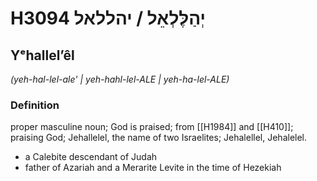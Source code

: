 # H3094 יְהַלֶּלְאֵל / יהללאל

## Yᵉhallelʼêl

_(yeh-hal-lel-ale' | yeh-hahl-lel-ALE | yeh-ha-lel-ALE)_

### Definition

proper masculine noun; God is praised; from [[H1984]] and [[H410]]; praising God; Jehallelel, the name of two Israelites; Jehalellel, Jehalelel.

- a Calebite descendant of Judah
- father of Azariah and a Merarite Levite in the time of Hezekiah
